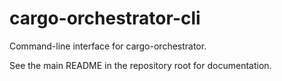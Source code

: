# cargo-orchestrator-cli

Command-line interface for cargo-orchestrator.

See the main README in the repository root for documentation.